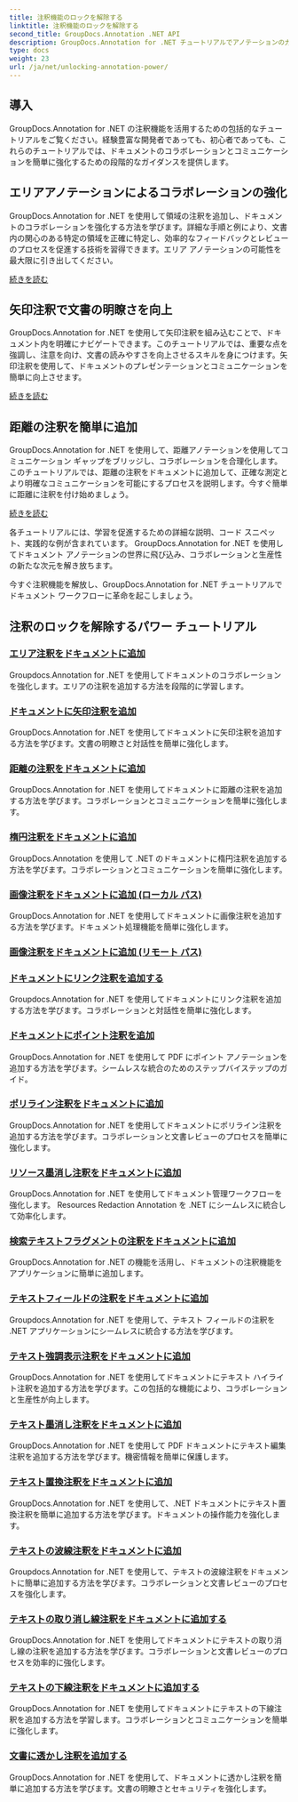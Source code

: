 ```yaml
---
title: 注釈機能のロックを解除する
linktitle: 注釈機能のロックを解除する
second_title: GroupDocs.Annotation .NET API
description: GroupDocs.Annotation for .NET チュートリアルでアノテーションの力を解き放ちます。さまざまな注釈を段階的に追加し、コラボレーションを簡単に強化する方法を学びましょう。
type: docs
weight: 23
url: /ja/net/unlocking-annotation-power/
---
```

## 導入

GroupDocs.Annotation for .NET の注釈機能を活用するための包括的なチュートリアルをご覧ください。経験豊富な開発者であっても、初心者であっても、これらのチュートリアルでは、ドキュメントのコラボレーションとコミュニケーションを簡単に強化するための段階的なガイダンスを提供します。

## エリアアノテーションによるコラボレーションの強化

GroupDocs.Annotation for .NET を使用して領域の注釈を追加し、ドキュメントのコラボレーションを強化する方法を学びます。詳細な手順と例により、文書内の関心のある特定の領域を正確に特定し、効率的なフィードバックとレビューのプロセスを促進する技術を習得できます。エリア アノテーションの可能性を最大限に引き出してください。

[続きを読む](./add-area-annotation/)

## 矢印注釈で文書の明瞭さを向上

GroupDocs.Annotation for .NET を使用して矢印注釈を組み込むことで、ドキュメント内を明確にナビゲートできます。このチュートリアルでは、重要な点を強調し、注意を向け、文書の読みやすさを向上させるスキルを身につけます。矢印注釈を使用して、ドキュメントのプレゼンテーションとコミュニケーションを簡単に向上させます。

[続きを読む](./add-arrow-annotation/)

## 距離の注釈を簡単に追加

GroupDocs.Annotation for .NET を使用して、距離アノテーションを使用してコミュニケーション ギャップをブリッジし、コラボレーションを合理化します。このチュートリアルでは、距離の注釈をドキュメントに追加して、正確な測定とより明確なコミュニケーションを可能にするプロセスを説明します。今すぐ簡単に距離に注釈を付け始めましょう。

[続きを読む](./add-distance-annotation/)

各チュートリアルには、学習を促進するための詳細な説明、コード スニペット、実践的な例が含まれています。 GroupDocs.Annotation for .NET を使用してドキュメント アノテーションの世界に飛び込み、コラボレーションと生産性の新たな次元を解き放ちます。

今すぐ注釈機能を解放し、GroupDocs.Annotation for .NET チュートリアルでドキュメント ワークフローに革命を起こしましょう。

## 注釈のロックを解除するパワー チュートリアル
### [エリア注釈をドキュメントに追加](./add-area-annotation/)
Groupdocs.Annotation for .NET を使用してドキュメントのコラボレーションを強化します。エリアの注釈を追加する方法を段階的に学習します。
### [ドキュメントに矢印注釈を追加](./add-arrow-annotation/)
GroupDocs.Annotation for .NET を使用してドキュメントに矢印注釈を追加する方法を学びます。文書の明瞭さと対話性を簡単に強化します。
### [距離の注釈をドキュメントに追加](./add-distance-annotation/)
GroupDocs.Annotation for .NET を使用してドキュメントに距離の注釈を追加する方法を学びます。コラボレーションとコミュニケーションを簡単に強化します。
### [楕円注釈をドキュメントに追加](./add-ellipse-annotation/)
GroupDocs.Annotation を使用して .NET のドキュメントに楕円注釈を追加する方法を学びます。コラボレーションとコミュニケーションを簡単に強化します。
### [画像注釈をドキュメントに追加 (ローカル パス)](./add-image-annotation-local-path/)
GroupDocs.Annotation for .NET を使用してドキュメントに画像注釈を追加する方法を学びます。ドキュメント処理機能を簡単に強化します。
### [画像注釈をドキュメントに追加 (リモート パス)](./add-image-annotation-remote-path/)
### [ドキュメントにリンク注釈を追加する](./add-link-annotation/)
Groupdocs.Annotation for .NET を使用してドキュメントにリンク注釈を追加する方法を学びます。コラボレーションと対話性を簡単に強化します。
### [ドキュメントにポイント注釈を追加](./add-point-annotation/)
GroupDocs.Annotation for .NET を使用して PDF にポイント アノテーションを追加する方法を学びます。シームレスな統合のためのステップバイステップのガイド。
### [ポリライン注釈をドキュメントに追加](./add-polyline-annotation/)
GroupDocs.Annotation for .NET を使用してドキュメントにポリライン注釈を追加する方法を学びます。コラボレーションと文書レビューのプロセスを簡単に強化します。
### [リソース墨消し注釈をドキュメントに追加](./add-resources-redaction-annotation/)
GroupDocs.Annotation for .NET を使用してドキュメント管理ワークフローを強化します。 Resources Redaction Annotation を .NET にシームレスに統合して効率化します。
### [検索テキストフラグメントの注釈をドキュメントに追加](./add-search-text-fragment-annotation/)
GroupDocs.Annotation for .NET の機能を活用し、ドキュメントの注釈機能をアプリケーションに簡単に追加します。
### [テキストフィールドの注釈をドキュメントに追加](./add-text-field-annotation/)
Groupdocs.Annotation for .NET を使用して、テキスト フィールドの注釈を .NET アプリケーションにシームレスに統合する方法を学びます。
### [テキスト強調表示注釈をドキュメントに追加](./add-text-highlight-annotation/)
GroupDocs.Annotation for .NET を使用してドキュメントにテキスト ハイライト注釈を追加する方法を学びます。この包括的な機能により、コラボレーションと生産性が向上します。
### [テキスト墨消し注釈をドキュメントに追加](./add-text-redaction-annotation/)
GroupDocs.Annotation for .NET を使用して PDF ドキュメントにテキスト編集注釈を追加する方法を学びます。機密情報を簡単に保護します。
### [テキスト置換注釈をドキュメントに追加](./add-text-replacement-annotation/)
GroupDocs.Annotation for .NET を使用して、.NET ドキュメントにテキスト置換注釈を簡単に追加する方法を学びます。ドキュメントの操作能力を強化します。
### [テキストの波線注釈をドキュメントに追加](./add-text-squiggly-annotation/)
Groupdocs.Annotation for .NET を使用して、テキストの波線注釈をドキュメントに簡単に追加する方法を学びます。コラボレーションと文書レビューのプロセスを強化します。
### [テキストの取り消し線注釈をドキュメントに追加する](./add-text-strikeout-annotation/)
GroupDocs.Annotation for .NET を使用してドキュメントにテキストの取り消し線の注釈を追加する方法を学びます。コラボレーションと文書レビューのプロセスを効率的に強化します。
### [テキストの下線注釈をドキュメントに追加する](./add-text-underline-annotation/)
GroupDocs.Annotation for .NET を使用してドキュメントにテキストの下線注釈を追加する方法を学習します。コラボレーションとコミュニケーションを簡単に強化します。
### [文書に透かし注釈を追加する](./add-watermark-annotation/)
GroupDocs.Annotation for .NET を使用して、ドキュメントに透かし注釈を簡単に追加する方法を学びます。文書の明瞭さとセキュリティを強化します。